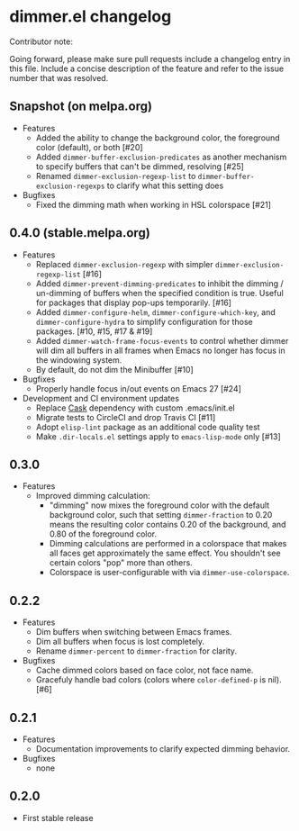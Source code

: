# dimmer.el changelog

Contributor note:

Going forward, please make sure pull requests include a changelog
entry in this file. Include a concise description of the feature and
refer to the issue number that was resolved.

## Snapshot (on melpa.org)

- Features
  - Added the ability to change the background color, the foreground
    color (default), or both [#20]
  - Added `dimmer-buffer-exclusion-predicates` as another mechanism
    to specify buffers that can't be dimmed, resolving [#25]
  - Renamed `dimmer-exclusion-regexp-list` to `dimmer-buffer-exclusion-regexps`
    to clarify what this setting does
- Bugfixes
  - Fixed the dimming math when working in HSL colorspace [#21]

## 0.4.0 (stable.melpa.org)

- Features
  - Replaced `dimmer-exclusion-regexp` with simpler
    `dimmer-exclusion-regexp-list` [#16]
  - Added `dimmer-prevent-dimming-predicates` to inhibit the dimming /
    un-dimming of buffers when the specified condition is true. Useful for
    packages that display pop-ups temporarily. [#16]
  - Added `dimmer-configure-helm`, `dimmer-configure-which-key`, and
    `dimmer-configure-hydra` to simplify configuration for those packages.
    [#10, #15, #17 & #19]
  - Added `dimmer-watch-frame-focus-events` to control whether dimmer will
    dim all buffers in all frames when Emacs no longer has focus in the
    windowing system.
  - By default, do not dim the Minibuffer [#10]
- Bugfixes
  - Properly handle focus in/out events on Emacs 27 [#24]
- Development and CI environment updates
  - Replace [Cask](https://github.com/cask/cask) dependency with custom
    .emacs/init.el
  - Migrate tests to CircleCI and drop Travis CI [#11]
  - Adopt `elisp-lint` package as an additional code quality test
  - Make `.dir-locals.el` settings apply to `emacs-lisp-mode` only [#13]

## 0.3.0

- Features
  - Improved dimming calculation:
    - "dimming" now mixes the foreground color with the default
      background color, such that setting `dimmer-fraction` to 0.20
      means the resulting color contains 0.20 of the background, and
      0.80 of the foreground color.
    - Dimming calculations are performed in a colorspace that makes
      all faces get approximately the same effect. You shouldn't see
      certain colors "pop" more than others.
    - Colorspace is user-configurable with via `dimmer-use-colorspace`.

## 0.2.2

- Features
  - Dim buffers when switching between Emacs frames.
  - Dim all buffers when focus is lost completely.
  - Rename `dimmer-percent` to `dimmer-fraction` for clarity.
- Bugfixes
  - Cache dimmed colors based on face color, not face name.
  - Gracefuly handle bad colors (colors where `color-defined-p` is nil). [#6]

## 0.2.1

- Features
  - Documentation improvements to clarify expected dimming behavior.
- Bugfixes
  - none

## 0.2.0

- First stable release
